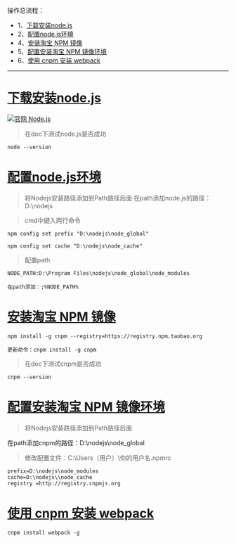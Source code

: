操作总流程：
- 1、[下载安装node.js](#node.js-01)
- 2、[配置node.js环境](#node.js-02)
- 4、[安装淘宝 NPM 镜像](#node.js-03)
- 5、[配置安装淘宝 NPM 镜像环境](#node.js-04)
- 6、[使用 cnpm 安装 webpack](#node.js-05)


----------
# <a name="node.js-01" href="#" >下载安装node.js</a>
[![](https://img.shields.io/badge/官网-Node.js-red.svg "官网 Node.js")](https://nodejs.org/en/)

> 在doc下测试node.js是否成功
```shell
node --version
```

# <a name="node.js-02" href="#" >配置node.js环境</a>

> 将Nodejs安装路径添加到Path路径后面
在path添加node.js的路径：D:\nodejs

>cmd中键入两行命令
```
npm config set prefix "D:\nodejs\node_global"

npm config set cache "D:\nodejs\node_cache"
```
>配置path
```
NODE_PATH:D:\Program Files\nodejs\node_global\node_modules

在path添加：;%NODE_PATH%

```

# <a name="node.js-03" href="#" >安装淘宝 NPM 镜像</a>
```shell
npm install -g cnpm --registry=https://registry.npm.taobao.org
```

`更新命令：cnpm install -g cnpm`

> 在doc下测试cnpm是否成功
```shell
cnpm --version
```

# <a name="node.js-04" href="#" >配置安装淘宝 NPM 镜像环境</a>

> 将Nodejs安装路径添加到Path路径后面

在path添加cnpm的路径：D:\nodejs\node_global

> 修改配置文件：C:\Users（用户）\你的用户名\.npmrc

```
prefix=D:\nodejs\node_modules
cache=D:\nodejs\\node_cache
registry =http://registry.cnpmjs.org

```

# <a name="node.js-05" href="#" >使用 cnpm 安装 webpack</a>
```shell
cnpm install webpack -g
```
